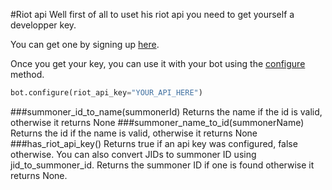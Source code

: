 #Riot api
Well first of all to uset his riot api you need to get yourself a developper key.

You can get one by signing up [here](https://developer.riotgames.com).

Once you get your key, you can use it with your bot using the [configure](doc/configure.md) method.
```python
bot.configure(riot_api_key="YOUR_API_HERE")
```
###summoner_id_to_name(summonerId)
Returns the name if the id is valid, otherwise it returns None
###summoner_name_to_id(summonerName)
Returns the id if the name is valid, otherwise it returns None
###has_riot_api_key()
Returns true if an api key was configured, false otherwise.
You can also convert JIDs to summoner ID using jid_to_summoner_id. Returns the summoner ID if one is found otherwise it returns None.